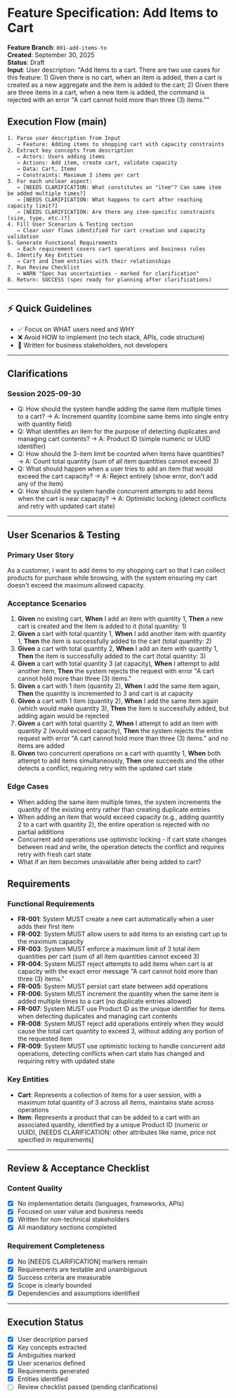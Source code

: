 # Feature Specification: Add Items to Cart

**Feature Branch**: `001-add-items-to`  
**Created**: September 30, 2025  
**Status**: Draft  
**Input**: User description: "Add Items to a cart. There are two use cases for this feature: 1) Given there is no cart, when an item is added, then a cart is created as a new aggregate and the item is added to the cart; 2) Given there are three items in a cart, when a new item is added, the command is rejected with an error "A cart cannot hold more than three (3) items.""

## Execution Flow (main)
```
1. Parse user description from Input
   → Feature: Adding items to shopping cart with capacity constraints
2. Extract key concepts from description
   → Actors: Users adding items
   → Actions: Add item, create cart, validate capacity
   → Data: Cart, Items
   → Constraints: Maximum 3 items per cart
3. For each unclear aspect:
   → [NEEDS CLARIFICATION: What constitutes an "item"? Can same item be added multiple times?]
   → [NEEDS CLARIFICATION: What happens to cart after reaching capacity limit?]
   → [NEEDS CLARIFICATION: Are there any item-specific constraints (size, type, etc.)?]
4. Fill User Scenarios & Testing section
   → Clear user flows identified for cart creation and capacity validation
5. Generate Functional Requirements
   → Each requirement covers cart operations and business rules
6. Identify Key Entities
   → Cart and Item entities with their relationships
7. Run Review Checklist
   → WARN "Spec has uncertainties - marked for clarification"
8. Return: SUCCESS (spec ready for planning after clarifications)
```

---

## ⚡ Quick Guidelines
- ✅ Focus on WHAT users need and WHY
- ❌ Avoid HOW to implement (no tech stack, APIs, code structure)
- 👥 Written for business stakeholders, not developers

---

## Clarifications

### Session 2025-09-30
- Q: How should the system handle adding the same item multiple times to a cart? → A: Increment quantity (combine same items into single entry with quantity field)
- Q: What identifies an item for the purpose of detecting duplicates and managing cart contents? → A: Product ID (simple numeric or UUID identifier)
- Q: How should the 3-item limit be counted when items have quantities? → A: Count total quantity (sum of all item quantities cannot exceed 3)
- Q: What should happen when a user tries to add an item that would exceed the cart capacity? → A: Reject entirely (show error, don't add any of the item)
- Q: How should the system handle concurrent attempts to add items when the cart is near capacity? → A: Optimistic locking (detect conflicts and retry with updated cart state)

---

## User Scenarios & Testing

### Primary User Story
As a customer, I want to add items to my shopping cart so that I can collect products for purchase while browsing, with the system ensuring my cart doesn't exceed the maximum allowed capacity.

### Acceptance Scenarios
1. **Given** no existing cart, **When** I add an item with quantity 1, **Then** a new cart is created and the item is added to it (total quantity: 1)
2. **Given** a cart with total quantity 1, **When** I add another item with quantity 1, **Then** the item is successfully added to the cart (total quantity: 2)
3. **Given** a cart with total quantity 2, **When** I add an item with quantity 1, **Then** the item is successfully added to the cart (total quantity: 3)
4. **Given** a cart with total quantity 3 (at capacity), **When** I attempt to add another item, **Then** the system rejects the request with error "A cart cannot hold more than three (3) items."
5. **Given** a cart with 1 item (quantity 2), **When** I add the same item again, **Then** the quantity is incremented to 3 and cart is at capacity
6. **Given** a cart with 1 item (quantity 2), **When** I add the same item again (which would make quantity 3), **Then** the item is successfully added, but adding again would be rejected
7. **Given** a cart with total quantity 2, **When** I attempt to add an item with quantity 2 (would exceed capacity), **Then** the system rejects the entire request with error "A cart cannot hold more than three (3) items." and no items are added
8. **Given** two concurrent operations on a cart with quantity 1, **When** both attempt to add items simultaneously, **Then** one succeeds and the other detects a conflict, requiring retry with the updated cart state

### Edge Cases
- When adding the same item multiple times, the system increments the quantity of the existing entry rather than creating duplicate entries
- When adding an item that would exceed capacity (e.g., adding quantity 2 to a cart with quantity 2), the entire operation is rejected with no partial additions
- Concurrent add operations use optimistic locking - if cart state changes between read and write, the operation detects the conflict and requires retry with fresh cart state
- What if an item becomes unavailable after being added to cart?

## Requirements

### Functional Requirements
- **FR-001**: System MUST create a new cart automatically when a user adds their first item
- **FR-002**: System MUST allow users to add items to an existing cart up to the maximum capacity
- **FR-003**: System MUST enforce a maximum limit of 3 total item quantities per cart (sum of all item quantities cannot exceed 3)
- **FR-004**: System MUST reject attempts to add items when cart is at capacity with the exact error message "A cart cannot hold more than three (3) items."
- **FR-005**: System MUST persist cart state between add operations
- **FR-006**: System MUST increment the quantity when the same item is added multiple times to a cart (no duplicate entries allowed)
- **FR-007**: System MUST use Product ID as the unique identifier for items when detecting duplicates and managing cart contents
- **FR-008**: System MUST reject add operations entirely when they would cause the total cart quantity to exceed 3, without adding any portion of the requested item
- **FR-009**: System MUST use optimistic locking to handle concurrent add operations, detecting conflicts when cart state has changed and requiring retry with updated state

### Key Entities
- **Cart**: Represents a collection of items for a user session, with a maximum total quantity of 3 across all items, maintains state across operations
- **Item**: Represents a product that can be added to a cart with an associated quantity, identified by a unique Product ID (numeric or UUID), [NEEDS CLARIFICATION: other attributes like name, price not specified in requirements]

---

## Review & Acceptance Checklist

### Content Quality
- [x] No implementation details (languages, frameworks, APIs)
- [x] Focused on user value and business needs
- [x] Written for non-technical stakeholders
- [x] All mandatory sections completed

### Requirement Completeness
- [x] No [NEEDS CLARIFICATION] markers remain
- [x] Requirements are testable and unambiguous  
- [x] Success criteria are measurable
- [x] Scope is clearly bounded
- [x] Dependencies and assumptions identified

---

## Execution Status

- [x] User description parsed
- [x] Key concepts extracted
- [x] Ambiguities marked
- [x] User scenarios defined
- [x] Requirements generated
- [x] Entities identified
- [ ] Review checklist passed (pending clarifications)
